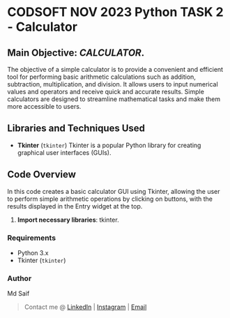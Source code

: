 # CODSOFT NOV 2023 Python TASK 2 - Calculator

## Main Objective: *CALCULATOR*.

The objective of a simple calculator is to provide a convenient and efficient tool for performing basic arithmetic calculations such as addition, subtraction, multiplication, and division. It allows users to input numerical values and operators and receive quick and accurate results. Simple calculators are designed to streamline mathematical tasks and make them more accessible to users.

## Libraries and Techniques Used

- **Tkinter** (`tkinter`) Tkinter is a popular Python library for creating graphical user interfaces (GUIs).

## Code Overview
In  this code creates a basic calculator GUI using Tkinter, allowing the user to perform simple arithmetic operations by clicking on buttons, with the results displayed in the Entry widget at the top.

1. **Import necessary libraries**:  tkinter.


### Requirements

- Python 3.x
- Tkinter (`tkinter`)

### Author

Md Saif
> Contact me @ [LinkedIn](https://www.linkedin.com/in/shaikh-saif-a6b4a422a) | [Instagram](https://www.instagram.com/saif___.05) | [Email](Saify.jmi@gmail.com)
